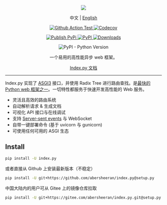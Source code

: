 <div align="center">

<img style="max-width:60%;" src="https://raw.githubusercontent.com/abersheeran/index.py/master/docs/img/index-py.png" />

<p>
中文
|
<a href="https://github.com/abersheeran/index.py/tree/master/README-en.md">English</a>
</p>

<p>
<a href="https://github.com/abersheeran/index.py/actions?query=workflow%3ATest">
<img src="https://github.com/abersheeran/index.py/workflows/Test/badge.svg" alt="Github Action Test" />
</a>

<a href="https://app.codecov.io/gh/abersheeran/index.py/">
<img alt="Codecov" src="https://img.shields.io/codecov/c/github/abersheeran/index.py">
</a>
</p>

<p>
<a href="https://github.com/abersheeran/index.py/actions?query=workflow%3A%22Publish+PyPi%22">
<img src="https://github.com/abersheeran/index.py/workflows/Publish%20PyPi/badge.svg" alt="Publish PyPi" />
</a>

<a href="https://pypi.org/project/index.py/">
<img src="https://img.shields.io/pypi/v/index.py" alt="PyPI" />
</a>

<a href="https://pepy.tech/project/index-py">
<img src="https://static.pepy.tech/personalized-badge/index-py?period=total&units=international_system&left_color=black&right_color=blue&left_text=PyPi%20Downloads" alt="Downloads">
</a>
</p>

<p>
<img src="https://img.shields.io/pypi/pyversions/index.py" alt="PyPI - Python Version" />
</p>

一个易用的高性能异步 web 框架。

<a href="https://index-py.abersheeran.com">Index.py 文档</a>

</div>

---

Index.py 实现了 [ASGI3](http://asgi.readthedocs.io/en/latest/) 接口，并使用 Radix Tree 进行路由查找。是[最快的 Python web 框架之一](https://github.com/the-benchmarker/web-frameworks)。一切特性都服务于快速开发高性能的 Web 服务。

- 灵活且高效的路由系统
- 自动解析请求 & 生成文档
- 可视化 API 接口与在线调试
- 支持 [Server-sent events](https://developer.mozilla.org/zh-CN/docs/Web/API/Server-sent_events/Using_server-sent_events) 与 WebSocket
- 自带一键部署命令 (基于 uvicorn 与 gunicorn)
- 可使用任何可用的 ASGI 生态

## Install

```bash
pip install -U index.py
```

或者直接从 Github 上安装最新版本（不稳定）

```bash
pip install -U git+https://github.com/abersheeran/index.py@setup.py
```

中国大陆内的用户可从 Gitee 上的镜像仓库拉取

```bash
pip install -U git+https://gitee.com/abersheeran/index.py.git@setup.py
```
